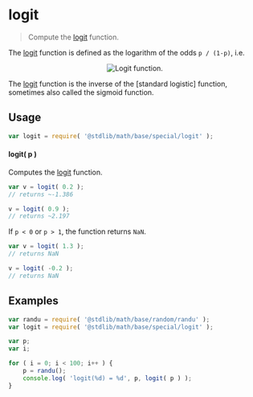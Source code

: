 # logit

> Compute the [logit][logit] function.


<section class="intro">

The [logit][logit] function is defined as the logarithm of the odds `p / (1-p)`, i.e.

<!-- <equation class="equation" label="eq:logit_function" align="center" raw="\operatorname{logit}(p)=\log \left({\frac {p}{1-p}}\right)" alt="Logit function."> -->

<div class="equation" align="center" data-raw-text="\operatorname{logit}(p)=\log \left({\frac {p}{1-p}}\right)" data-equation="eq:logit_function">
    <img src="" alt="Logit function.">
    <br>
</div>

<!-- </equation> -->

The [logit][logit] function is the inverse of the [standard logistic] function, sometimes also called the sigmoid function. 

</section>

<!-- /.intro -->


<section class="usage">

## Usage

``` javascript
var logit = require( '@stdlib/math/base/special/logit' );
```

#### logit( p )

Computes the [logit][logit] function.

``` javascript
var v = logit( 0.2 );
// returns ~-1.386

v = logit( 0.9 );
// returns ~2.197
```

If `p < 0` or `p > 1`, the function returns `NaN`.

``` javascript
var v = logit( 1.3 );
// returns NaN

v = logit( -0.2 );
// returns NaN
```

</section>

<!-- /.usage -->


<section class="examples">

## Examples

``` javascript
var randu = require( '@stdlib/math/base/random/randu' );
var logit = require( '@stdlib/math/base/special/logit' );

var p;
var i;

for ( i = 0; i < 100; i++ ) {
    p = randu();
    console.log( 'logit(%d) = %d', p, logit( p ) );
}
```

</section>

<!-- /.examples -->


<section class="links">

[logit]: https://en.wikipedia.org/wiki/Logit
[standard-logistic]: https://en.wikipedia.org/wiki/Logistic_function

</section>

<!-- /.links -->
